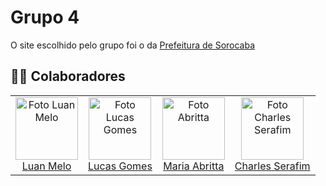 
<!--
Arquiteto: rosa #FF00FF
PO: azul #
SM: marrom #
Devops: verde-escuro #
Desenvolvedor: amarelo #
-->

# Grupo 4 
O site escolhido pelo grupo foi o da <a href="https://www.sorocaba.sp.gov.br/">Prefeitura de Sorocaba</a> 

## 🧑‍💻 Colaboradores
<!-- Lembrar de colocar as pessoas em ordem alfabética -->

<table align="center">
  <tr>
    <td align="center">
        <img src="https://avatars.githubusercontent.com/u/88345670?v=4" width="100px;" alt="Foto Luan Melo"/><br>
        <a href="https://github.com/luanmq">Luan Melo</a>
    </td>
     <td align="center">
        <img src="https://avatars.githubusercontent.com/u/88175144?v=4" width="100px;" alt="Foto Lucas Gomes"/><br>
        <a href="https://github.com/lucasgcaldas">Lucas Gomes</a>
    </td>
    <td align="center">
        <img src="https://avatars.githubusercontent.com/u/87709987?v=4" width="100px;" alt="Foto Abritta"/><br>
        <a href="https://github.com/MariaAbritta">Maria Abritta</a>
    </td>
    <td align="center">
        <img src="https://avatars.githubusercontent.com/u/75335915?v=4" width="100px;" alt="Foto Charles Serafim"/><br>
        <a href="https://github.com/charles-serafim ">Charles Serafim</a>
    </td>
   </tr>    
</table>

<br/>
